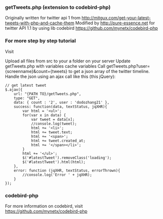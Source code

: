 ### getTweets.php (extension to codebird-php)

 Originally written for twitter api 1 from http://mitgux.com/get-your-latest-tweets-with-php-and-cache-them
 Modified by http://pure-essence.net for twitter API 1.1 by using lib codebird https://github.com/mynetx/codebird-php

### For more step by step tutorial
Visit

Upload all files from src to your a folder on your server
Update getTweets.php with variables cache variables
Call getTweets.php?user={screenname}&count={tweets} to get a json array of the twitter timeline.
Handle the json using an ajax call like this (this jQuery):

```
// get latest tweet
$.ajax({
	url: "{PATH TO}/getTweets.php",
	type: "GET",
	data: { count : '2', user : 'dodozhang21' },
	success: function(data, textStatus, jqXHR){
		var html = '<ul>';
		for(var x in data) {
			var tweet = data[x];
			//console.log(tweet);
			html += '<li>';
			html += tweet.text;
			html += '<span>';
			html += tweet.created_at;
			html += '</span></li>';
		}
		html += '</ul>';
		$('#latestTweet').removeClass('loading');
		$('#latestTweet').html(html);
	},
	error: function (jqXHR, textStatus, errorThrown){
		//console.log('Error ' + jqXHR);
	}
});
```


### codebird-php

For more information on codebird, visit https://github.com/mynetx/codebird-php